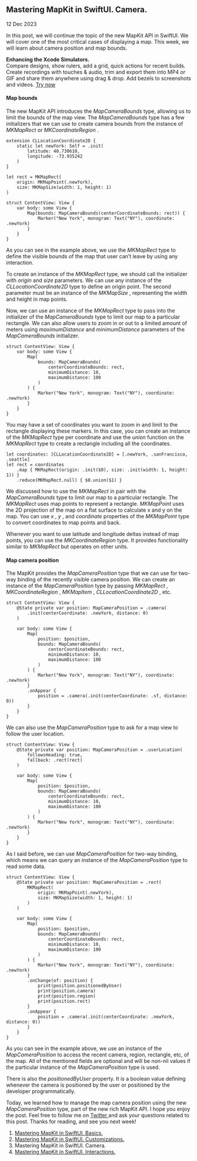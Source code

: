 ##  Mastering MapKit in SwiftUI. Camera.

12 Dec 2023

In this post, we will continue the topic of the new MapKit API in SwiftUI. We
will cover one of the most critical cases of displaying a map. This week, we
will learn about camera position and map bounds.

**Enhancing the Xcode Simulators.**  
Compare designs, show rulers, add a grid, quick actions for recent builds.
Create recordings with touches & audio, trim and export them into MP4 or GIF
and share them anywhere using drag & drop. Add bezels to screenshots and
videos. [ Try now ](https://gumroad.com/a/931293139/ftvbh)

####  Map bounds

The new MapKit API introduces the _MapCameraBounds_ type, allowing us to limit
the bounds of the map view. The _MapCameraBounds_ type has a few initializers
that we can use to create camera bounds from the instance of _MKMapRect_ or
_MKCoordinateRegion_ .

    
    
    extension CLLocationCoordinate2D {
        static let newYork: Self = .init(
            latitude: 40.730610,
            longitude: -73.935242
        )
    }
    
    let rect = MKMapRect(
        origin: MKMapPoint(.newYork),
        size: MKMapSize(width: 1, height: 1)
    )
    
    struct ContentView: View {
        var body: some View {
            Map(bounds: MapCameraBounds(centerCoordinateBounds: rect)) {
                Marker("New York", monogram: Text("NY"), coordinate: .newYork)
            }
        }
    }
    

As you can see in the example above, we use the _MKMapRect_ type to define the
visible bounds of the map that user can’t leave by using any interaction.

To create an instance of the _MKMapRect_ type, we should call the initializer
with _origin_ and _size_ parameters. We can use any instance of the
_CLLocationCoordinate2D_ type to define an origin point. The second parameter
must be an instance of the _MKMapSize_ , representing the width and height in
map points.

Now, we can use an instance of the _MKMapRect_ type to pass into the
initializer of the _MapCameraBounds_ type to limit our map to a particular
rectangle. We can also allow users to zoom in or out to a limited amount of
meters using _maximumDistance_ and _minimumDistance_ parameters of the
_MapCameraBounds_ initializer.

    
    
    struct ContentView: View {
        var body: some View {
            Map(
                bounds: MapCameraBounds(
                    centerCoordinateBounds: rect,
                    minimumDistance: 10,
                    maximumDistance: 100
                )
            ) {
                Marker("New York", monogram: Text("NY"), coordinate: .newYork)
            }
        }
    }
    

You may have a set of coordinates you want to zoom in and limit to the
rectangle displaying these markers. In this case, you can create an instance
of the _MKMapRect_ type per coordinate and use the _union_ function on the
_MKMapRect_ type to create a rectangle including all the coordinates.

    
    
    let coordinates: [CLLocationCoordinate2D] = [.newYork, .sanFrancisco, .seattle]
    let rect = coordinates
        .map { MKMapRect(origin: .init($0), size: .init(width: 1, height: 1)) }
        .reduce(MKMapRect.null) { $0.union($1) }
    

We discussed how to use the _MKMapRect_ in pair with the _MapCameraBounds_
type to limit our map to a particular rectangle. The _MKMapRect_ uses map
points to represent a rectangle. _MKMapPoint_ uses the 2D projection of the
map on a flat surface to calculate x and y on the map. You can use _x_ , _y_ ,
and _coordinate_ properties of the _MKMapPoint_ type to convert coordinates to
map points and back.

Whenever you want to use latitude and longitude deltas instead of map points,
you can use the _MKCoordinateRegion_ type. It provides functionality similar
to _MKMapRect_ but operates on other units.

####  Map camera position

The MapKit provides the _MapCameraPosition_ type that we can use for two-way
binding of the recently visible camera position. We can create an instance of
the _MapCameraPosition_ type by passing _MKMapRect_ , _MKCoordinateRegion_ ,
_MKMapItem_ , _CLLocationCoordinate2D_ , etc.

    
    
    struct ContentView: View {
        @State private var position: MapCameraPosition = .camera(
            .init(centerCoordinate: .newYork, distance: 0)
        )
        
        var body: some View {
            Map(
                position: $position,
                bounds: MapCameraBounds(
                    centerCoordinateBounds: rect,
                    minimumDistance: 10,
                    maximumDistance: 100
                )
            ) {
                Marker("New York", monogram: Text("NY"), coordinate: .newYork)
            }
            .onAppear {
                position = .camera(.init(centerCoordinate: .sf, distance: 0))
            }
        }
    }
    

We can also use the _MapCameraPosition_ type to ask for a map view to follow
the user location.

    
    
    struct ContentView: View {
        @State private var position: MapCameraPosition = .userLocation(
            followsHeading: true,
            fallback: .rect(rect)
        )
        
        var body: some View {
            Map(
                position: $position,
                bounds: MapCameraBounds(
                    centerCoordinateBounds: rect,
                    minimumDistance: 10,
                    maximumDistance: 100
                )
            ) {
                Marker("New York", monogram: Text("NY"), coordinate: .newYork)
            }
        }
    }
    

As I said before, we can use _MapCameraPosition_ for two-way binding, which
means we can query an instance of the _MapCameraPosition_ type to read some
data.

    
    
    struct ContentView: View {
        @State private var position: MapCameraPosition = .rect(
            MKMapRect(
                origin: MKMapPoint(.newYork),
                size: MKMapSize(width: 1, height: 1)
            )
        )
        
        var body: some View {
            Map(
                position: $position,
                bounds: MapCameraBounds(
                    centerCoordinateBounds: rect,
                    minimumDistance: 10,
                    maximumDistance: 100
                )
            ) {
                Marker("New York", monogram: Text("NY"), coordinate: .newYork)
            }
            .onChange(of: position) {
                print(position.positionedByUser)
                print(position.camera)
                print(position.region)
                print(position.rect)
            }
            .onAppear {
                position = .camera(.init(centerCoordinate: .newYork, distance: 0))
            }
        }
    }
    

As you can see in the example above, we use an instance of the
_MapCameraPosition_ to access the recent camera, region, rectangle, etc, of
the map. All of the mentioned fields are optional and will be non-nil values
if the particular instance of the _MapCameraPosition_ type is used.

There is also the _positionedByUser_ property. It is a boolean value defining
whenever the camera is positioned by the user or positioned by the developer
programmatically.

Today, we learned how to manage the map camera position using the new
_MapCameraPosition_ type, part of the new rich MapKit API. I hope you enjoy
the post. Feel free to follow me on [ Twitter ](https://twitter.com/mecid) and
ask your questions related to this post. Thanks for reading, and see you next
week!

  1. [ Mastering MapKit in SwiftUI. Basics. ](/2023/11/28/mastering-mapkit-in-swiftui-basics/)
  2. [ Mastering MapKit in SwiftUI. Customizations. ](/2023/12/05/mastering-mapkit-in-swiftui-customizations/)
  3. Mastering MapKit in SwiftUI. Camera. 
  4. [ Mastering MapKit in SwiftUI. Interactions. ](/2023/12/19/mastering-mapkit-in-swiftui-interactions/)

